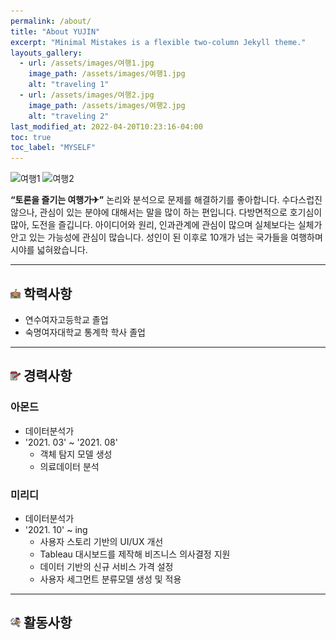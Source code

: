 ```yaml
---
permalink: /about/
title: "About YUJIN"
excerpt: "Minimal Mistakes is a flexible two-column Jekyll theme."
layouts_gallery:
  - url: /assets/images/여행1.jpg
    image_path: /assets/images/여행1.jpg
    alt: "traveling 1"
  - url: /assets/images/여행2.jpg
    image_path: /assets/images/여행2.jpg
    alt: "traveling 2"
last_modified_at: 2022-04-20T10:23:16-04:00
toc: true
toc_label: "MYSELF"
---
```


![여행1](https://user-images.githubusercontent.com/104043279/164164712-94cf96a6-bcb0-4eaf-b73e-c02af2656318.jpg)
![여행2](https://user-images.githubusercontent.com/104043279/164164785-a096423c-006e-4ab2-a347-a9ffab7ff818.jpg)

**“토론을 즐기는 여행가✈”** 
논리와 분석으로 문제를 해결하기를 좋아합니다. 수다스럽진 않으나, 관심이 있는 분야에 대해서는 말을 많이 하는 편입니다. 다방면적으로 호기심이 많아, 도전을 즐깁니다. 아이디어와 원리, 인과관계에 관심이 많으며 실체보다는 실체가 안고 있는 가능성에 관심이 많습니다. 성인이 된 이후로 10개가 넘는 국가들을 여행하며 시야를 넓혀왔습니다.

---

## ![icon](/assets/logo.ico/school.png) 학력사항

- 연수여자고등학교 졸업 
- 숙명여자대학교 통계학 학사 졸업

---

## ![icon](/assets/logo.ico/notepad.png) 경력사항

### 아몬드 
- 데이터분석가  
- '2021. 03' ~ '2021. 08' 
  - 객체 탐지 모델 생성
  - 의료데이터 분석

### 미리디 
- 데이터분석가
- '2021. 10' ~ ing 
  - 사용자 스토리 기반의 UI/UX 개선
  - Tableau 대시보드를 제작해 비즈니스 의사결정 지원
  - 데이터 기반의 신규 서비스 가격 설정 
  - 사용자 세그먼트 분류모델 생성 및 적용 

---

## ![icon](/assets/logo.ico/run.png) 활동사항